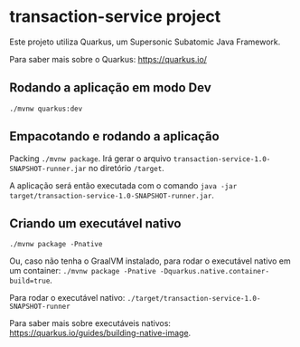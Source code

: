 # transaction-service project

Este projeto utiliza Quarkus, um Supersonic Subatomic Java Framework.

Para saber mais sobre o Quarkus: https://quarkus.io/ 

## Rodando a aplicação em modo Dev

```
./mvnw quarkus:dev
```

## Empacotando e rodando a aplicação

Packing `./mvnw package`.
Irá gerar o arquivo `transaction-service-1.0-SNAPSHOT-runner.jar` no diretório `/target`.

A aplicação será então executada com o comando `java -jar target/transaction-service-1.0-SNAPSHOT-runner.jar`.

## Criando um executável nativo

`./mvnw package -Pnative`

Ou, caso não tenha o GraalVM instalado, para rodar o executável nativo em um container: `./mvnw package -Pnative -Dquarkus.native.container-build=true`.

Para rodar o executável nativo: `./target/transaction-service-1.0-SNAPSHOT-runner`

Para saber mais sobre executáveis nativos: https://quarkus.io/guides/building-native-image.